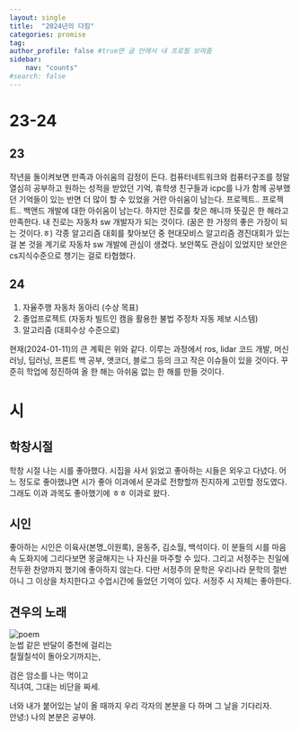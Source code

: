 ```yaml
---
layout: single
title:  "2024년의 다짐"
categories: promise
tag: 
author_profile: false #true면 글 안에서 내 프로필 보여줌
sidebar:
    nav: "counts"
#search: false
---
```


# 23-24

## 23
작년을 돌이켜보면 만족과 아쉬움의 감정이 든다. 컴퓨터네트워크와 컴퓨터구조를 정말 열심히 공부하고 원하는 성적을 받았던 기억, 휴학생 친구들과 icpc를 나가 함께 
공부했던 기억들이 있는 반면 더 많이 할 수 있었을 거란 아쉬움이 남는다. 프로젝트.. 프로젝트.. 백앤드 개발에 대한 아쉬움이 남는다. 
하지만 진로를 찾은 해니까 뜻깊은 한 해라고 만족한다. 내 진로는 자동차 sw 개발자가 되는 것이다. (꿈은 한 가정의 좋은 가장이 되는 것이다.ㅎ) 
각종 알고리즘 대회를 찾아보던 중 현대모비스 알고리즘 경진대회가 있는 걸 본 것을 계기로 자동차 sw 개발에 관심이 생겼다. 보안쪽도 관심이 있었지만 보안은 
cs지식수준으로 챙기는 걸로 타협했다.   

## 24
1. 자율주행 자동차 동아리 (수상 목표)   
2. 졸업프로젝트 (자동차 빌트인 캠을 활용한 불법 주정차 자동 제보 시스템)   
3. 알고리즘 (대회수상 수준으로)   

현재(2024-01-11)의 큰 계획은 위와 같다. 이루는 과정에서 ros, lidar 코드 개발, 머신러닝, 딥러닝, 프론트 백 공부, 앳코더, 
블로그 등의 크고 작은 이슈들이 있을 것이다. 꾸준히 학업에 정진하여 올 한 해는 아쉬움 없는 한 해를 만들 것이다.   

# 시

## 학창시절
학창 시절 나는 시를 좋아했다. 시집을 사서 읽었고 좋아하는 시들은 외우고 다녔다. 어느 정도로 좋아했냐면 시가 좋아 이과에서 문과로 전향할까 진지하게 
고민할 정도였다. 그래도 이과 과목도 좋아했기에 ㅎㅎ 이과로 왔다.   

## 시인
좋아하는 시인은 이육사(본명_이원록), 윤동주, 김소월, 백석이다. 이 분들의 시를 마음 속 도화지에 그리다보면 몽글해지는 나 자신을 마주할 수 있다. 
그리고 서정주는 친일에 전두환 찬양까지 했기에 좋아하지 않는다. 다만 서정주의 문학은 우리나라 문학의 절반 아니 그 이상을 차지한다고 수업시간에 들었던 기억이 있다. 
서정주 시 자체는 좋아한다.   

## 견우의 노래
![poem](https://github.com/jwjungwoo/jwjungwoo.github.io/assets/140131247/1d9dbf64-0e74-435b-a0f0-51f7fc720098)   
눈썹 같은 반달이 중천에 걸리는   
칠월칠석이 돌아오기까지는,   
   
검은 암소를 나는 먹이고   
직녀여, 그대는 비단을 짜세.   
   
너와 내가 붙어있는 날이 올 때까지 우리 각자의 본분을 다 하며 그 날을 기다리자.   
안녕:) 나의 본분은 공부야.   
